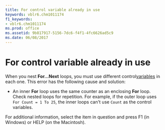 ```yaml
---
title: For control variable already in use
keywords: vblr6.chm1011174
f1_keywords:
- vblr6.chm1011174
ms.prod: office
ms.assetid: 9b817917-5156-7dc6-f4f1-4fc6626ad5c9
ms.date: 06/08/2017
---
```



# For control variable already in use

When you nest  **For...Next** loops, you must use different control[variables](../../Glossary/vbe-glossary.md) in each one. This error has the following cause and solution:



- An inner  **For** loop uses the same counter as an enclosing **For** loop. Check nested loops for repetition. For example, if the outer loop uses `For Count = 1 To 25`, the inner loops can't use  `Count` as the control variables.
    

For additional information, select the item in question and press F1 (in Windows) or HELP (on the Macintosh).

